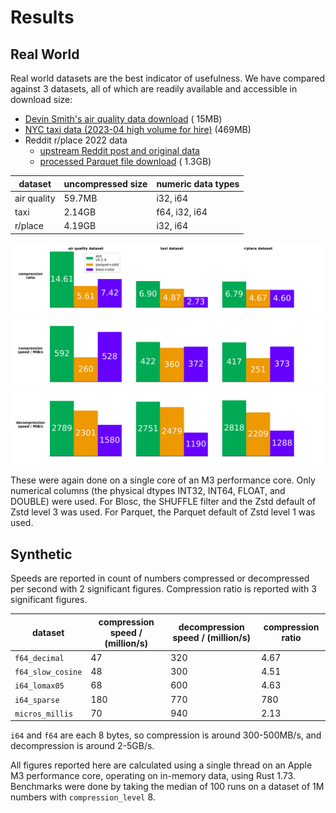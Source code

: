 # Results

## Real World

Real world datasets are the best indicator of usefulness.
We have compared against 3 datasets, all of which are readily available and
accessible in download size:

* [Devin Smith's air quality data download](https://deephaven.io/wp-content/devinrsmith-air-quality.20220714.zstd.parquet) (
  15MB)
* [NYC taxi data (2023-04 high volume for hire)](https://www.nyc.gov/site/tlc/about/tlc-trip-record-data.page) (469MB)
* Reddit r/place 2022 data
  * [upstream Reddit post and original data](https://www.reddit.com/r/place/comments/txvk2d/rplace_datasets_april_fools_2022/)
  * [processed Parquet file download](https://pcodec-public.s3.amazonaws.com/reddit_2022_place_numerical.parquet) (
    1.3GB)

| dataset     | uncompressed size | numeric data types |
|-------------|-------------------|--------------------|
| air quality | 59.7MB            | i32, i64           |
| taxi        | 2.14GB            | f64, i32, i64      |
| r/place     | 4.19GB            | i32, i64           |

<div style="text-align:center">
  <img
    alt="bar charts showing better compression for Pco than zstd.parquet"
    src="../images/real_world_compression_ratio.svg"
    width="700px"
  >
  <img
    alt="bar charts showing similar compression speed for Pco and zstd.parquet"
    src="../images/real_world_compression_speed.svg"
    width="700px"
  >
  <img
    alt="bar charts showing faster decompression speed for Pco than zstd.parquet"
    src="../images/real_world_decompression_speed.svg"
    width="700px"
  >
</div>

These were again done on a single core of an M3 performance core.
Only numerical columns (the physical dtypes INT32, INT64, FLOAT, and DOUBLE)
were used.
For Blosc, the SHUFFLE filter and the Zstd default of Zstd level 3 was used.
For Parquet, the Parquet default of Zstd level 1 was used.

## Synthetic

Speeds are reported in count of numbers compressed or decompressed
per second with 2 significant figures.
Compression ratio is reported with 3 significant figures.

| dataset           | compression speed / (million/s) | decompression speed / (million/s) | compression ratio |
|-------------------|---------------------------------|-----------------------------------|-------------------|
| `f64_decimal`     | 47                              | 320                               | 4.67              |
| `f64_slow_cosine` | 48                              | 300                               | 4.51              |
| `i64_lomax05`     | 68                              | 600                               | 4.63              |
| `i64_sparse`      | 180                             | 770                               | 780               |
| `micros_millis`   | 70                              | 940                               | 2.13              |

`i64` and `f64` are each 8 bytes, so compression is around 300-500MB/s,
and decompression is around 2-5GB/s.

All figures reported here are calculated using a single thread on an Apple
M3 performance core, operating on in-memory data, using Rust 1.73.
Benchmarks were done by taking the median of 100 runs on a dataset of 1M
numbers with `compression_level` 8.
